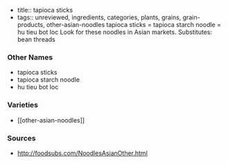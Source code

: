 - title:: tapioca sticks
- tags:: unreviewed, ingredients, categories, plants, grains, grain-products, other-asian-noodles
tapioca sticks = tapioca starch noodle = hu tieu bot loc Look for these noodles in Asian markets. Substitutes: bean threads

### Other Names

* tapioca sticks
* tapioca starch noodle
* hu tieu bot loc

### Varieties

* [[other-asian-noodles]]

### Sources
* http://foodsubs.com/NoodlesAsianOther.html
